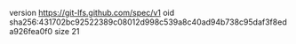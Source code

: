 version https://git-lfs.github.com/spec/v1
oid sha256:431702bc92522389c08012d998c539a8c40ad94b738c95daf3f8eda926fea0f0
size 21
